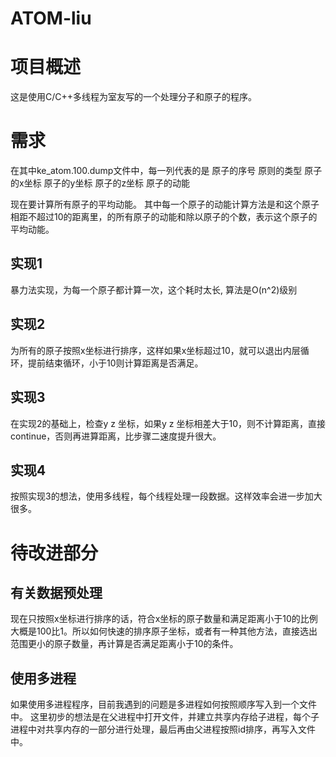 # ATOM-liu

# 项目概述
这是使用C/C++多线程为室友写的一个处理分子和原子的程序。

# 需求
在其中ke_atom.100.dump文件中，每一列代表的是
原子的序号 原则的类型 原子的x坐标 原子的y坐标 原子的z坐标 原子的动能

现在要计算所有原子的平均动能。
其中每一个原子的动能计算方法是和这个原子相距不超过10的距离里，的所有原子的动能和除以原子的个数，表示这个原子的平均动能。


## 实现1
暴力法实现，为每一个原子都计算一次，这个耗时太长, 算法是O(n^2)级别

## 实现2
为所有的原子按照x坐标进行排序，这样如果x坐标超过10，就可以退出内层循环，提前结束循环，小于10则计算距离是否满足。

## 实现3
在实现2的基础上，检查y z 坐标，如果y z 坐标相差大于10，则不计算距离，直接continue，否则再进算距离，比步骤二速度提升很大。


## 实现4
按照实现3的想法，使用多线程，每个线程处理一段数据。这样效率会进一步加大很多。

# 待改进部分

## 有关数据预处理
现在只按照x坐标进行排序的话，符合x坐标的原子数量和满足距离小于10的比例大概是100比1。所以如何快速的排序原子坐标，或者有一种其他方法，直接选出范围更小的原子数量，再计算是否满足距离小于10的条件。

## 使用多进程
如果使用多进程程序，目前我遇到的问题是多进程如何按照顺序写入到一个文件中。
这里初步的想法是在父进程中打开文件，并建立共享内存给子进程，每个子进程中对共享内存的一部分进行处理，最后再由父进程按照id排序，再写入文件中。
